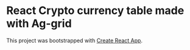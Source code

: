 # React Сrypto сurrency table made with Ag-grid 

This project was bootstrapped with [Create React App](https://github.com/facebook/create-react-app).
